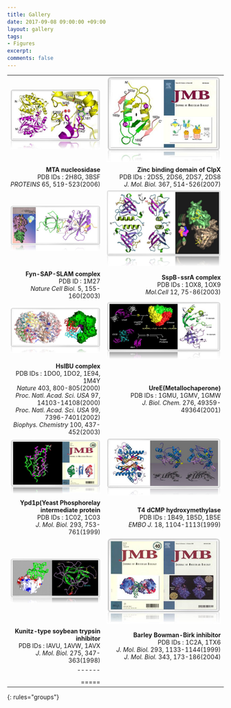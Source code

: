 ```yaml
---
title: Gallery
date: 2017-09-08 09:00:00 +09:00
layout: gallery
tags:
- Figures
excerpt: 
comments: false
---
```


|  |  |
|--------:|-------:|
| [![ex_screenshot](/assets/gallery/MTA.jpg)](/assets/gallery/MTA.pdf) | [![ex_screenshot](/assets/gallery/zbd.jpg)](http://www.nature.com/nsmb/journal/v17/n4/abs/nsmb.1787.html) |
| <strong>MTA nucleosidase</strong> <br> PDB IDs : 2H8G, 3BSF <br> <em>PROTEINS</em> 65, 519-523(2006) | <strong>Zinc binding domain of ClpX</strong> <br> PDB IDs : 2DS5, 2DS6, 2DS7, 2DS8 <br> <em>J. Mol. Biol.</em> 367, 514-526(2007) |
| [![ex_screenshot](/assets/gallery/fss.jpg)](http://www.nature.com/ncb/journal/v5/n2/abs/ncb920.html) | [![ex_screenshot](/assets/gallery/sspb.jpg)](/assets/gallery/g-sspb-hks.pdf) |
| <strong>Fyn-SAP-SLAM complex</strong> <br> PDB ID : 1M27 <br> <em>Nature Cell Biol.</em> 5, 155-160(2003) | <strong>SspB-ssrA complex</strong> <br> PDB IDs : 1OX8, 1OX9 <br> <em>Mol.Cell</em> 12, 75-86(2003) |
| [![ex_screenshot](/assets/gallery/hsi.jpg)](http://www.nature.com/nature/journal/v403/n6771/abs/403800a0.html) | [![ex_screenshot](/assets/gallery/ure.jpg)](http://www.jbc.org/content/276/52/49359.full) |
| <strong>HslBU complex</strong> <br> PDB IDs : 1DO0, 1DO2, 1E94, 1M4Y <br> <em>Nature</em> 403, 800-805(2000) <br> <em>Proc. Natl. Acad. Sci. USA</em> 97, 14103-14108(2000) <br> <em>Proc. Natl. Acad. Sci. USA</em> 99, 7396-7401(2002) <br> <em>Biophys. Chemistry</em> 100, 437-452(2003) | <strong>UreE(Metallochaperone)</strong> <br> PDB IDs : 1GMU, 1GMV, 1GMW <br> <em>J. Biol. Chem.</em> 276, 49359-49364(2001) |
| [![ex_screenshot](/assets/gallery/ypd.jpg)](http://www.sciencedirect.com/science/journal/00222836/293/4?sdc=1) | [![ex_screenshot](/assets/gallery/tch.jpg)](http://onlinelibrary.wiley.com/doi/10.1093/emboj/18.5.1104/abstract) |
| <strong>Ypd1p(Yeast Phosphorelay intermediate protein</strong> <br> PDB IDs : 1C02, 1C03 <br> <em>J. Mol. Biol.</em> 293, 753-761(1999) | <strong>T4 dCMP hydroxymethylase</strong> <br> PDB IDs : 1B49, 1B5D, 1B5E <br> <em>EMBO J.</em> 18, 1104-1113(1999) |
| [![ex_screenshot](/assets/gallery/ksti.jpg)](http://www.sciencedirect.com/science/journal/00222836/275/2?sdc=1) | [![ex_screenshot](/assets/gallery/bb.jpg)](http://www.sciencedirect.com/science/journal/00222836/343/1?sdc=1) |
| <strong>Kunitz-type soybean trypsin inhibitor</strong> <br> PDB IDs : IAVU, 1AVW, 1AVX <br> <em>J. Mol. Biol.</em> 275, 347-363(1998) | <strong>Barley Bowman-Birk inhibitor</strong> <br> PDB IDs : 1C2A, 1TX6 <br> <em>J. Mol. Biol.</em> 293, 1133-1144(1999) <br> <em>J. Mol. Biol.</em> 343, 173-186(2004) |
|------
|  |  |
|=====
{: rules="groups"}
